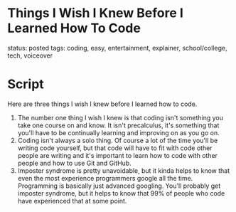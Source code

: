 # Things I Wish I Knew Before I Learned How To Code

status: posted
tags: coding, easy, entertainment, explainer, school/college, tech, voiceover

# Script

Here are three things I wish I knew before I learned how to code.

1. The number one thing I wish I knew is that coding isn't something you take one course on and know. It isn't precalculus, it's something that you'll have to be continually learning and improving on as you go on.
2. Coding isn't always a solo thing. Of course a lot of the time you'll be writing code yourself, but that code will have to fit with code other people are writing and it's important to learn how to code with other people and how to use Git and GitHub.
3. Imposter syndrome is pretty unavoidable, but it kinda helps to know that even the most experience programmers google all the time. Programming is basically just advanced googling. You'll probably get imposter syndrome, but it helps to know that 99% of people who code have experienced that at some point.